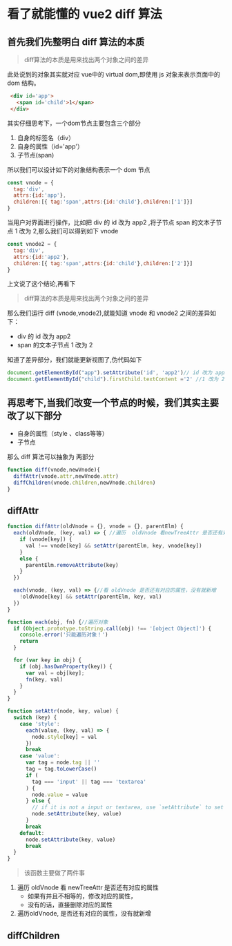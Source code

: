 # 看了就能懂的 vue2 diff 算法
## 首先我们先整明白 diff 算法的本质
> diff算法的本质是用来找出两个对象之间的差异

此处说到的对象其实就对应 vue中的 virtual dom,即使用 js 对象来表示页面中的 dom 结构。
``` html
 <div id='app'>
   <span id='child'>1</span>
 </div>
```
其实仔细思考下，一个dom节点主要包含三个部分
1. 自身的标签名（div）
2. 自身的属性（id='app'）
3. 子节点(span)

所以我们可以设计如下的对象结构表示一个 dom 节点

```js
const vnode = {
  tag:'div',
  attrs:{id:'app'},
  children:[{ tag:'span',attrs:{id:'child'},children:['1']}]
} 
```
当用户对界面进行操作，比如把 div 的 id 改为 app2 ,将子节点 span 的文本子节点 1 改为 2,那么我们可以得到如下 vnode
```js
const vnode2 = {
  tag:'div',
  attrs:{id:'app2'},
  children:[{ tag:'span',attrs:{id:'child'},children:['2']}]
} 
```
上文说了这个结论,再看下
> diff算法的本质是用来找出两个对象之间的差异

那么我们运行 diff (vnode,vnode2),就能知道 vnode 和 vnode2 之间的差异如下：
- div 的 id 改为 app2
- span 的文本子节点 1 改为 2

知道了差异部分，我们就能更新视图了,伪代码如下
```js
document.getElementById("app").setAttribute('id', 'app2')// id 改为 app2
document.getElementById("child").firstChild.textContent ='2' //1 改为 2

```
## 再思考下,当我们改变一个节点的时候，我们其实主要改了以下部分
- 自身的属性（style 、class等等）
- 子节点
  
那么 diff 算法可以抽象为 两部分
```js
function diff(vnode,newVnode){
  diffAttr(vnode.attr,newVnode.attr)
  diffChildren(vnode.children,newVnode.children)
}
``` 
## diffAttr
```js
function diffAttr(oldVnode = {}, vnode = {}, parentElm) {
  each(oldVnode, (key, val) => { //遍历  oldVnode 看newTreeAttr 是否还有对应的属性
    if (vnode[key]) {
      val !== vnode[key] && setAttr(parentElm, key, vnode[key])
    }
    else {
      parentElm.removeAttribute(key)
    }
  })

  each(vnode, (key, val) => {//看 oldVnode 是否还有对应的属性，没有就新增 
    !oldVnode[key] && setAttr(parentElm, key, val)
  })
}

function each(obj, fn) {//遍历对象
  if (Object.prototype.toString.call(obj) !== '[object Object]') {
    console.error('只能遍历对象！')
    return
  }

  for (var key in obj) {
    if (obj.hasOwnProperty(key)) {
      var val = obj[key];
      fn(key, val)
    }
  }
}

function setAttr(node, key, value) {
  switch (key) {
    case 'style':
      each(value, (key, val) => {
        node.style[key] = val
      })
      break
    case 'value':
      var tag = node.tag || ''
      tag = tag.toLowerCase()
      if (
        tag === 'input' || tag === 'textarea'
      ) {
        node.value = value
      } else {
        // if it is not a input or textarea, use `setAttribute` to set
        node.setAttribute(key, value)
      }
      break
    default:
      node.setAttribute(key, value)
      break
  }
}
```
> 该函数主要做了两件事
1. 遍历  oldVnode 看 newTreeAttr 是否还有对应的属性
   - 如果有并且不相等的，修改对应的属性， 
   - 没有的话，直接删除对应的属性
2. 遍历oldVnode, 是否还有对应的属性，没有就新增 

## diffChildren